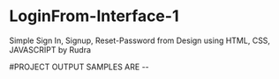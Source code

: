 # LoginFrom-Interface-1
Simple Sign In, Signup, Reset-Password from Design using HTML, CSS, JAVASCRIPT by Rudra

#PROJECT OUTPUT SAMPLES ARE -- 

